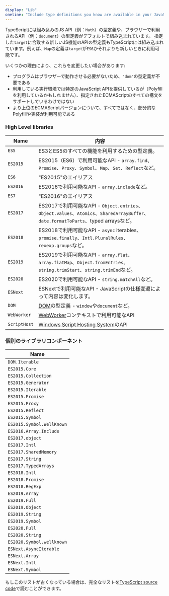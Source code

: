 ```yaml
---
display: "Lib"
oneline: "Include type definitions you know are available in your JavaScript runtime"
---
```


TypeScriptには組み込みのJS API（例：`Math`）の型定義や、ブラウザーで利用されるAPI（例：`document`）の型定義がデフォルトで組み込まれています。
指定した`target`に合致する新しいJS機能のAPIの型定義もTypeScriptには組み込まれています。例えば、`Map`の定義は`target`が`ES6`かそれよりも新しいときに利用可能です。

いくつかの理由により、これらを変更したい場合があります:

- プログラムはブラウザーで動作させる必要がないため、`"dom"`の型定義が不要である
- 利用している実行環境では特定のJavaScript APIを提供しているが（Polyfillを利用しているかもしれません）、指定されたECMAScriptのすべての構文をサポートしているわけではない
- より上位のECMAScriptバージョンについて、すべてではなく、部分的なPolyfillや実装が利用可能である

### High Level libraries

| Name         | 内容                                                                                                                                              |
| ------------ | ------------------------------------------------------------------------------------------------------------------------------------------------- |
| `ES5`        | ES3とES5のすべての機能を利用するための型定義。                                                                                                    |
| `ES2015`     | ES2015（ES6）で利用可能なAPI - `array.find`、`Promise`、`Proxy`、`Symbol`、`Map`、`Set`、`Reflect`など。                                          |
| `ES6`        | "ES2015"のエイリアス                                                                                                                              |
| `ES2016`     | ES2016で利用可能なAPI - `array.include`など。                                                                                                     |
| `ES7`        | "ES2016"のエイリアス                                                                                                                              |
| `ES2017`     | ES2017で利用可能なAPI - `Object.entries`、`Object.values`、`Atomics`、`SharedArrayBuffer`、`date.formatToParts`、typed arraysなど。               |
| `ES2018`     | ES2018で利用可能なAPI - `async` iterables、`promise.finally`、`Intl.PluralRules`、`rexexp.groups`など。                                           |
| `ES2019`     | ES2019で利用可能なAPI - `array.flat`、`array.flatMap`、`Object.fromEntries`、`string.trimStart`、`string.trimEnd`など。                           |
| `ES2020`     | ES2020で利用可能なAPI - `string.matchAll`など。                                                                                                   |
| `ESNext`     | ESNextで利用可能なAPI - JavaScriptの仕様変遷によって内容は変化します。                                                                            |
| `DOM`        | [DOM](https://developer.mozilla.org/docs/Glossary/DOM)の型定義 - `window`や`document`など。                                                       |
| `WebWorker`  | [WebWorker](https://developer.mozilla.org/docs/Web/API/Web_Workers_API/Using_web_workers)コンテキストで利用可能なAPI                              |
| `ScriptHost` | [Windows Script Hosting System](https://wikipedia.org/wiki/Windows_Script_Host)のAPI                                                              |

### 個別のライブラリコンポーネント

| Name                      |
| ------------------------- |
| `DOM.Iterable`            |
| `ES2015.Core`             |
| `ES2015.Collection`       |
| `ES2015.Generator`        |
| `ES2015.Iterable`         |
| `ES2015.Promise`          |
| `ES2015.Proxy`            |
| `ES2015.Reflect`          |
| `ES2015.Symbol`           |
| `ES2015.Symbol.WellKnown` |
| `ES2016.Array.Include`    |
| `ES2017.object`           |
| `ES2017.Intl`             |
| `ES2017.SharedMemory`     |
| `ES2017.String`           |
| `ES2017.TypedArrays`      |
| `ES2018.Intl`             |
| `ES2018.Promise`          |
| `ES2018.RegExp`           |
| `ES2019.Array`            |
| `ES2019.Full`             |
| `ES2019.Object`           |
| `ES2019.String`           |
| `ES2019.Symbol`           |
| `ES2020.Full`             |
| `ES2020.String`           |
| `ES2020.Symbol.wellknown` |
| `ESNext.AsyncIterable`    |
| `ESNext.Array`            |
| `ESNext.Intl`             |
| `ESNext.Symbol`           |

もしこのリストが古くなっている場合は、完全なリストを[TypeScript source code](https://github.com/microsoft/TypeScript/tree/main/lib)で読むことができます。
